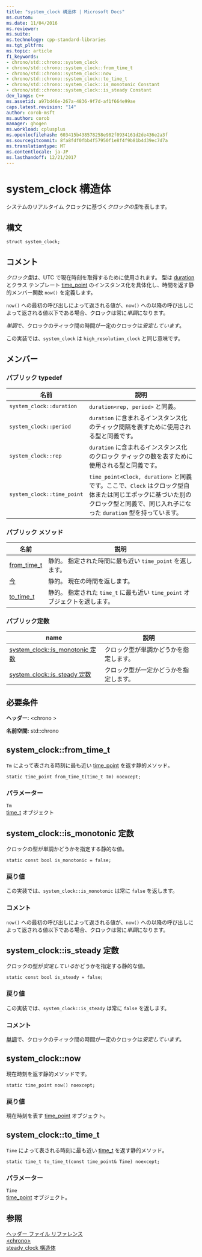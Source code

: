 ```yaml
---
title: "system_clock 構造体 | Microsoft Docs"
ms.custom: 
ms.date: 11/04/2016
ms.reviewer: 
ms.suite: 
ms.technology: cpp-standard-libraries
ms.tgt_pltfrm: 
ms.topic: article
f1_keywords:
- chrono/std::chrono::system_clock
- chrono/std::chrono::system_clock::from_time_t
- chrono/std::chrono::system_clock::now
- chrono/std::chrono::system_clock::to_time_t
- chrono/std::chrono::system_clock::is_monotonic Constant
- chrono/std::chrono::system_clock::is_steady Constant
dev_langs: C++
ms.assetid: a97bd46e-267a-4836-9f7d-af1f664e99ae
caps.latest.revision: "14"
author: corob-msft
ms.author: corob
manager: ghogen
ms.workload: cplusplus
ms.openlocfilehash: 603415b438578258e982f0934161d2de436e2a3f
ms.sourcegitcommit: 8fa8fdf0fbb4f57950f1e8f4f9b81b4d39ec7d7a
ms.translationtype: MT
ms.contentlocale: ja-JP
ms.lasthandoff: 12/21/2017
---
```

# <a name="systemclock-structure"></a>system_clock 構造体
システムのリアルタイム クロックに基づく*クロックの型*を表します。  
  
## <a name="syntax"></a>構文  
  
```  
struct system_clock;  
```  
  
## <a name="remarks"></a>コメント  
 *クロック型*は、UTC で現在時刻を取得するために使用されます。 型は [duration](../standard-library/duration-class.md) とクラス テンプレート [time_point](../standard-library/time-point-class.md) のインスタンス化を具体化し、時間を返す静的メンバー関数 `now()` を定義します。  
  
 `now()` への最初の呼び出しによって返される値が、`now()` への以降の呼び出しによって返される値以下である場合、クロックは常に*単調*になります。  
  
 *単調*で、クロックのティック間の時間が一定のクロックは*安定しています*。  
  
 この実装では、`system_clock` は `high_resolution_clock` と同じ意味です。  
  
## <a name="members"></a>メンバー  
  
### <a name="public-typedefs"></a>パブリック typedef  
  
|名前|説明|  
|----------|-----------------|  
|`system_clock::duration`|`duration<rep, period>` と同義。|  
|`system_clock::period`|`duration` に含まれるインスタンス化のティック間隔を表すために使用される型と同義です。|  
|`system_clock::rep`|`duration` に含まれるインスタンス化のクロック ティックの数を表すために使用される型と同義です。|  
|`system_clock::time_point`|`time_point<Clock, duration>` と同義です。ここで、`Clock` はクロック型自体または同じエポックに基づいた別のクロック型と同義で、同じ入れ子になった `duration` 型を持っています。|  
  
### <a name="public-methods"></a>パブリック メソッド  
  
|名前|説明|  
|----------|-----------------|  
|[from_time_t](#from_time_t)|静的。 指定された時間に最も近い `time_point` を返します。|  
|[今](#now)|静的。 現在の時間を返します。|  
|[to_time_t](#to_time_t)|静的。 指定された `time_t` に最も近い `time_point` オブジェクトを返します。|  
  
### <a name="public-constants"></a>パブリック定数  
  
|name|説明|  
|----------|-----------------|  
|[system_clock::is_monotonic 定数](#is_monotonic_constant)|クロック型が単調かどうかを指定します。|  
|[system_clock::is_steady 定数](#is_steady_constant)|クロック型が一定かどうかを指定します。|  
  
## <a name="requirements"></a>必要条件  
 **ヘッダー:** \<chrono >  
  
 **名前空間:** std::chrono  
  
##  <a name="from_time_t"></a>system_clock::from_time_t
 `Tm` によって表される時刻に最も近い [time_point](../standard-library/time-point-class.md) を返す静的メソッド。  
  
```  
static time_point from_time_t(time_t Tm) noexcept;  
```  
  
### <a name="parameters"></a>パラメーター  
 `Tm`  
 [time_t](../c-runtime-library/standard-types.md) オブジェクト  
  
##  <a name="is_monotonic_constant"></a>  system_clock::is_monotonic 定数  
 クロックの型が単調かどうかを指定する静的な値。  
  
```  
static const bool is_monotonic = false;  
```  
  
### <a name="return-value"></a>戻り値  
 この実装では、`system_clock::is_monotonic` は常に `false` を返します。  
  
### <a name="remarks"></a>コメント  
 `now()` への最初の呼び出しによって返される値が、`now()` への以降の呼び出しによって返される値以下である場合、クロックは常に*単調*になります。  
  
##  <a name="is_steady_constant"></a>  system_clock::is_steady 定数  
 クロックの型が*安定している*かどうかを指定する静的な値。  
  
```  
static const bool is_steady = false;  
```  
  
### <a name="return-value"></a>戻り値  
 この実装では、`system_clock::is_steady` は常に `false` を返します。  
  
### <a name="remarks"></a>コメント  
 [単調](#is_monotonic_constant)で、クロックのティック間の時間が一定のクロックは*安定しています*。  
  
##  <a name="now"></a>system_clock::now
 現在時刻を返す静的メソッドです。  
  
```  
static time_point now() noexcept;  
```  
  
### <a name="return-value"></a>戻り値  
 現在時刻を表す [time_point](../standard-library/time-point-class.md) オブジェクト。  
  
##  <a name="to_time_t"></a>system_clock::to_time_t
 `Time` によって表される時刻に最も近い [time_t](../c-runtime-library/standard-types.md) を返す静的メソッド。  
  
```  
static time_t to_time_t(const time_point& Time) noexcept;  
```  
  
### <a name="parameters"></a>パラメーター  
 `Time`  
 [time_point](../standard-library/time-point-class.md) オブジェクト。  
  
## <a name="see-also"></a>参照  
 [ヘッダー ファイル リファレンス](../standard-library/cpp-standard-library-header-files.md)   
 [\<chrono>](../standard-library/chrono.md)   
 [steady_clock 構造体](../standard-library/steady-clock-struct.md)

